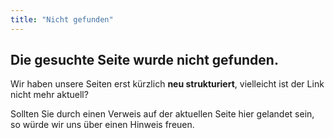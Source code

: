 ```yaml
---
title: "Nicht gefunden"
---
```


## Die gesuchte Seite wurde nicht gefunden.

Wir haben unsere Seiten erst kürzlich **neu strukturiert**, vielleicht ist der Link nicht mehr aktuell?

Sollten Sie durch einen Verweis auf der aktuellen Seite hier gelandet sein, so würde wir uns über einen Hinweis freuen.

